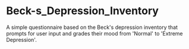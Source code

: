 # Beck-s_Depression_Inventory
A simple questionnaire based on the Beck's depression inventory that prompts for user input and grades their mood from 'Normal' to 'Extreme Depression'.
